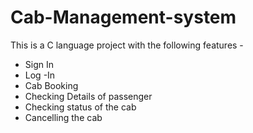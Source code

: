 # Cab-Management-system
This is a C language project with the following features -
* Sign In
* Log -In
* Cab Booking
* Checking Details of passenger
* Checking status of the cab
* Cancelling the cab
